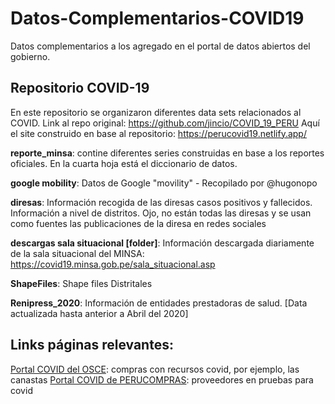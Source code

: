 # Datos-Complementarios-COVID19

Datos complementarios a los agregado en el portal de datos abiertos del gobierno.

## Repositorio COVID-19 

En este repositorio se organizaron diferentes data sets relacionados al COVID. Link al repo original: https://github.com/jincio/COVID_19_PERU
Aquí el site construido en base al repositorio: https://perucovid19.netlify.app/

**reporte_minsa**: contine diferentes series construidas en base a los reportes oficiales. En la cuarta hoja está el diccionario de datos. 

**google mobility**: Datos de Google "movility" - Recopilado por @hugonopo

**diresas**: Información recogida de las diresas casos positivos y fallecidos. Información a nivel de distritos. Ojo, no están todas las diresas y se usan como fuentes las publicaciones de la diresa en redes sociales 

**descargas sala situacional [folder]**: Información descargada diariamente de la sala situacional del MINSA: https://covid19.minsa.gob.pe/sala_situacional.asp

**ShapeFiles**: Shape files Distritales 

**Renipress_2020**: Información de entidades prestadoras de salud. [Data actualizada hasta anterior a Abril del 2020] 

## Links páginas relevantes:

[Portal COVID del OSCE](https://portal.osce.gob.pe/osce/conosce/covid19.html): compras con recursos covid, por ejemplo, las canastas
[Portal COVID de PERUCOMPRAS](https://www.perucompras.gob.pe/contrataciones/contrataciones-emergencia-covid19.php): proveedores en pruebas para covid



